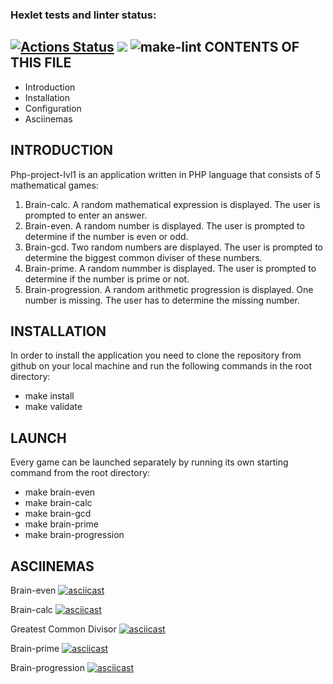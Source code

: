 ### Hexlet tests and linter status:
[![Actions Status](https://github.com/Ideriglazov/php-project-lvl1/workflows/hexlet-check/badge.svg)](https://github.com/Ideriglazov/php-project-lvl1/actions)
<a href="https://codeclimate.com/github/codeclimate/codeclimate/maintainability"><img src="https://api.codeclimate.com/v1/badges/a99a88d28ad37a79dbf6/maintainability" /></a>
![make-lint](https://github.com/Ideriglazov/php-project-lvl1/actions/workflows/make-lint.yml/badge.svg)
CONTENTS OF THIS FILE
---------------------

 * Introduction
 * Installation
 * Configuration
 * Asciinemas
 
 INTRODUCTION
 ------------
 
 Php-project-lvl1 is an application written in PHP language that consists of
 5 mathematical games:
 1. Brain-calc. A random mathematical expression is displayed. The user is prompted to enter an answer.
 2. Brain-even. A random number is displayed. The user is prompted to determine if the number is even or odd.
 3. Brain-gcd.  Two random numbers are displayed. The user is prompted to determine the biggest common diviser of these numbers.
 4. Brain-prime. A random nummber is displayed. The user is prompted to determine if the number is prime or not.
 5. Brain-progression. A random arithmetic progression is displayed. One number is missing. The user has to determine the missing number.
 
 INSTALLATION
 -------------
  
 In order to install the application you need to clone the repository from github on your local machine and
 run the following commands in the root directory:
 * make install
 * make validate
 
 LAUNCH
 ------
   
 Every game can be launched separately by running its own starting command from the root directory:
 * make brain-even
 * make brain-calc
 * make brain-gcd
 * make brain-prime
 * make brain-progression
 
 ASCIINEMAS
 ----------
 
 Brain-even
 [![asciicast](https://asciinema.org/a/bh0VjxsSzk3tTOSnbcShuzgJm.svg)](https://asciinema.org/a/bh0VjxsSzk3tTOSnbcShuzgJm)


 Brain-calc
 [![asciicast](https://asciinema.org/a/7b0I3ZCcc141X5DBouxe36Xoc.svg)](https://asciinema.org/a/7b0I3ZCcc141X5DBouxe36Xoc)
 
 Greatest Common Divisor
 [![asciicast](https://asciinema.org/a/aOHRo2hoqZEpqyQ1rkAwd8FNK.svg)](https://asciinema.org/a/aOHRo2hoqZEpqyQ1rkAwd8FNK)
 
 
 Brain-prime
 [![asciicast](https://asciinema.org/a/0RmIgJaVFEiqiTvSSC8vnW1lV.svg)](https://asciinema.org/a/0RmIgJaVFEiqiTvSSC8vnW1lV)

 
 Brain-progression
 [![asciicast](https://asciinema.org/a/roylEy2ayHBLSqUrWEQeHUtR7.svg)](https://asciinema.org/a/roylEy2ayHBLSqUrWEQeHUtR7)